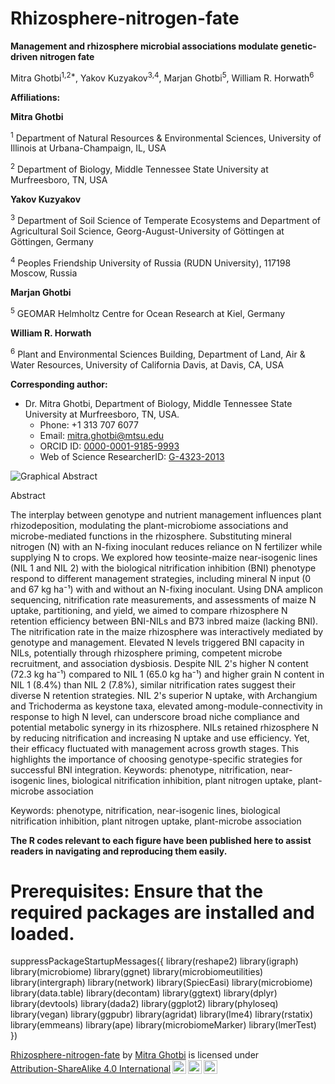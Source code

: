 # Rhizosphere-nitrogen-fate

**Management and rhizosphere microbial associations modulate genetic-driven nitrogen fate**

Mitra Ghotbi<sup>1,2*</sup>, Yakov Kuzyakov<sup>3,4</sup>, Marjan Ghotbi<sup>5</sup>, William R. Horwath<sup>6</sup>

**Affiliations:**

**Mitra Ghotbi**

<sup>1</sup> Department of Natural Resources & Environmental Sciences, University of Illinois at Urbana-Champaign, IL, USA

<sup>2</sup> Department of Biology, Middle Tennessee State University at Murfreesboro, TN, USA

**Yakov Kuzyakov**

<sup>3</sup> Department of Soil Science of Temperate Ecosystems and Department of Agricultural Soil Science, Georg-August-University of Göttingen at Göttingen, Germany


<sup>4</sup> Peoples Friendship University of Russia (RUDN University), 117198 Moscow, Russia

**Marjan Ghotbi**

<sup>5</sup> GEOMAR Helmholtz Centre for Ocean Research at Kiel, Germany

**William R. Horwath**

<sup>6</sup> Plant and Environmental Sciences Building, Department of Land, Air & Water Resources, University of California Davis, at Davis, CA, USA



**Corresponding author:**
- Dr. Mitra Ghotbi, Department of Biology, Middle Tennessee State University at Murfreesboro, TN, USA.
  - Phone: +1 313 707 6077
  - Email: mitra.ghotbi@mtsu.edu
  - ORCID ID: [0000-0001-9185-9993](https://orcid.org/0000-0001-9185-9993)
  - Web of Science ResearcherID: [G-4323-2013](https://publons.com/researcher/G-4323-2013/)



![Graphical Abstract](https://github.com/mghotbi/Rhizosphere-Nitrogen-Fate/blob/Rhizosphere-nitrogen-fate/Graphical%20Abstract.png)



Abstract

The interplay between genotype and nutrient management influences plant rhizodeposition, modulating the plant-microbiome associations and microbe-mediated functions in the rhizosphere. Substituting mineral nitrogen (N) with an N-fixing inoculant reduces reliance on N fertilizer while supplying N to crops. We explored how teosinte-maize near-isogenic lines (NIL 1 and NIL 2) with the biological nitrification inhibition (BNI) phenotype respond to different management strategies, including mineral N input (0 and 67 kg ha⁻¹) with and without an N-fixing inoculant. Using DNA amplicon sequencing, nitrification rate measurements, and assessments of maize N uptake, partitioning, and yield, we aimed to compare rhizosphere N retention efficiency between BNI-NILs and B73 inbred maize (lacking BNI). The nitrification rate in the maize rhizosphere was interactively mediated by genotype and management. Elevated N levels triggered BNI capacity in NILs, potentially through rhizosphere priming, competent microbe recruitment, and association dysbiosis. Despite NIL 2's higher N content (72.3 kg ha⁻¹) compared to NIL 1 (65.0 kg ha⁻¹) and higher grain N content in NIL 1 (8.4%) than NIL 2 (7.8%), similar nitrification rates suggest their diverse N retention strategies. NIL 2's superior N uptake, with Archangium and Trichoderma as keystone taxa, elevated among-module-connectivity in response to high N level, can underscore broad niche compliance and potential metabolic synergy in its rhizosphere. NILs retained rhizosphere N by reducing nitrification and increasing N uptake and use efficiency. Yet, their efficacy fluctuated with management across growth stages. This highlights the importance of choosing genotype-specific strategies for successful BNI integration. Keywords: phenotype, nitrification, near-isogenic lines, biological nitrification inhibition, plant nitrogen uptake, plant-microbe association
 
Keywords: phenotype, nitrification, near-isogenic lines, biological nitrification inhibition, plant nitrogen uptake, plant-microbe association



**The R codes relevant to each figure have been published here to assist readers in navigating and reproducing them easily.**



# Prerequisites: Ensure that the required packages are installed and loaded.

suppressPackageStartupMessages({
  library(reshape2)
  library(igraph)
  library(microbiome)
  library(ggnet)
  library(microbiomeutilities)
  library(intergraph)
  library(network)
  library(SpiecEasi)
  library(microbiome)
  library(data.table)
  library(decontam)
  library(ggtext)
  library(dplyr)
  library(devtools)
  library(dada2)
  library(ggplot2)
  library(phyloseq)
  library(vegan)
  library(ggpubr)
  library(agridat)
  library(lme4)
  library(rstatix)
  library(emmeans)
  library(ape)
  library(microbiomeMarker)
  library(lmerTest)
})


<p xmlns:cc="http://creativecommons.org/ns#" xmlns:dct="http://purl.org/dc/terms/"><a property="dct:title" rel="cc:attributionURL" href="https://github.com/mghotbi/Rhizosphere-Nitrogen-Fate">Rhizosphere-nitrogen-fate</a> by <a rel="cc:attributionURL dct:creator" property="cc:attributionName" href="https://www.linkedin.com/in/mitra-ghotbi-78b34030/">Mitra Ghotbi</a> is licensed under <a href="http://creativecommons.org/licenses/by-sa/4.0/?ref=chooser-v1" target="_blank" rel="license noopener noreferrer" style="display:inline-block;">Attribution-ShareAlike 4.0 International<img style="height:22px!important;margin-left:3px;vertical-align:text-bottom;" src="https://mirrors.creativecommons.org/presskit/icons/cc.svg?ref=chooser-v1"><img style="height:22px!important;margin-left:3px;vertical-align:text-bottom;" src="https://mirrors.creativecommons.org/presskit/icons/by.svg?ref=chooser-v1"><img style="height:22px!important;margin-left:3px;vertical-align:text-bottom;" src="https://mirrors.creativecommons.org/presskit/icons/sa.svg?ref=chooser-v1"></a></p>
